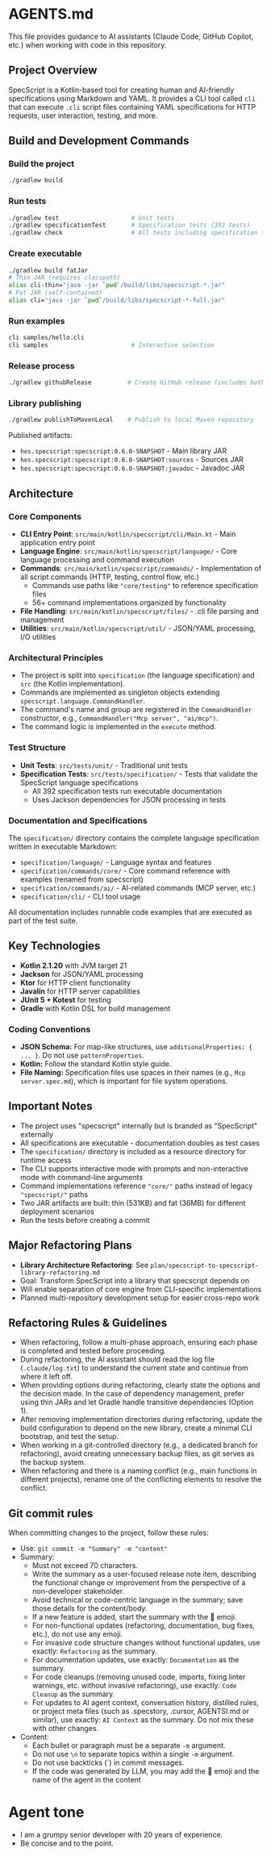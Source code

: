 # AGENTS.md

This file provides guidance to AI assistants (Claude Code, GitHub Copilot, etc.) when working with code in this repository.

## Project Overview

SpecScript is a Kotlin-based tool for creating human and AI-friendly specifications using Markdown and YAML. It provides a CLI tool called `cli` that can execute `.cli` script files containing YAML specifications for HTTP requests, user interaction, testing, and more.

## Build and Development Commands

### Build the project
```bash
./gradlew build
```

### Run tests
```bash
./gradlew test                    # Unit tests
./gradlew specificationTest       # Specification tests (392 tests)
./gradlew check                   # All tests including specification tests
```

### Create executable
```bash
./gradlew build fatJar
# Thin JAR (requires classpath)
alias cli-thin="java -jar `pwd`/build/libs/specscript-*.jar"
# Fat JAR (self-contained)
alias cli="java -jar `pwd`/build/libs/specscript-*-full.jar"
```

### Run examples
```bash
cli samples/hello.cli
cli samples                       # Interactive selection
```

### Release process
```bash
./gradlew githubRelease          # Create GitHub release (includes both thin and fat JARs)
```

### Library publishing
```bash
./gradlew publishToMavenLocal    # Publish to local Maven repository
```

Published artifacts:
- `hes.specscript:specscript:0.6.0-SNAPSHOT` - Main library JAR
- `hes.specscript:specscript:0.6.0-SNAPSHOT:sources` - Sources JAR  
- `hes.specscript:specscript:0.6.0-SNAPSHOT:javadoc` - Javadoc JAR

## Architecture

### Core Components

- **CLI Entry Point**: `src/main/kotlin/specscript/cli/Main.kt` - Main application entry point
- **Language Engine**: `src/main/kotlin/specscript/language/` - Core language processing and command execution
- **Commands**: `src/main/kotlin/specscript/commands/` - Implementation of all script commands (HTTP, testing, control flow, etc.)
  - Commands use paths like `"core/testing"` to reference specification files
  - 56+ command implementations organized by functionality
- **File Handling**: `src/main/kotlin/specscript/files/` - .cli file parsing and management
- **Utilities**: `src/main/kotlin/specscript/util/` - JSON/YAML processing, I/O utilities

### Architectural Principles

- The project is split into `specification` (the language specification) and `src` (the Kotlin implementation).
- Commands are implemented as singleton objects extending `specscript.language.CommandHandler`.
- The command's name and group are registered in the `CommandHandler` constructor, e.g.,
  `CommandHandler("Mcp server", "ai/mcp")`.
- The command logic is implemented in the `execute` method.

### Test Structure

- **Unit Tests**: `src/tests/unit/` - Traditional unit tests
- **Specification Tests**: `src/tests/specification/` - Tests that validate the SpecScript language specifications
  - All 392 specification tests run executable documentation
  - Uses Jackson dependencies for JSON processing in tests

### Documentation and Specifications

The `specification/` directory contains the complete language specification written in executable Markdown:
- `specification/language/` - Language syntax and features
- `specification/commands/core/` - Core command reference with examples (renamed from specscript)
- `specification/commands/ai/` - AI-related commands (MCP server, etc.)
- `specification/cli/` - CLI tool usage

All documentation includes runnable code examples that are executed as part of the test suite.

## Key Technologies

- **Kotlin 2.1.20** with JVM target 21
- **Jackson** for JSON/YAML processing
- **Ktor** for HTTP client functionality
- **Javalin** for HTTP server capabilities
- **JUnit 5 + Kotest** for testing
- **Gradle** with Kotlin DSL for build management

### Coding Conventions

- **JSON Schema:** For map-like structures, use `additionalProperties: { ... }`. Do not use `patternProperties`.
- **Kotlin:** Follow the standard Kotlin style guide.
- **File Naming:** Specification files use spaces in their names (e.g., `Mcp server.spec.md`), which is important for
  file system operations.

## Important Notes

- The project uses "specscript" internally but is branded as "SpecScript" externally
- All specifications are executable - documentation doubles as test cases
- The `specification/` directory is included as a resource directory for runtime access
- The CLI supports interactive mode with prompts and non-interactive mode with command-line arguments
- Command implementations reference `"core/"` paths instead of legacy `"specscript/"` paths
- Two JAR artifacts are built: thin (531KB) and fat (36MB) for different deployment scenarios
- Run the tests before creating a commit

## Major Refactoring Plans

- **Library Architecture Refactoring**: See `plan/specscript-to-specscript-library-refactoring.md`
- Goal: Transform SpecScript into a library that specscript depends on
- Will enable separation of core engine from CLI-specific implementations
- Planned multi-repository development setup for easier cross-repo work

## Refactoring Rules & Guidelines

- When refactoring, follow a multi-phase approach, ensuring each phase is completed and tested before proceeding.
- During refactoring, the AI assistant should read the log file (`.claude/log.txt`) to understand the current state and continue from where it left off.
- When providing options during refactoring, clearly state the options and the decision made. In the case of dependency management, prefer using thin JARs and let Gradle handle transitive dependencies (Option 1).
- After removing implementation directories during refactoring, update the build configuration to depend on the new library, create a minimal CLI bootstrap, and test the setup.
- When working in a git-controlled directory (e.g., a dedicated branch for refactoring), avoid creating unnecessary backup files, as git serves as the backup system.
- When refactoring and there is a naming conflict (e.g., main functions in different projects), rename one of the conflicting elements to resolve the conflict.

## Git commit rules

When committing changes to the project, follow these rules:

- Use: `git commit -m "Summary" -m "content"`
- Summary:
    - Must not exceed 70 characters.
    - Write the summary as a user-focused release note item, describing the functional change or improvement from the
      perspective of a non-developer stakeholder.
    - Avoid technical or code-centric language in the summary; save those details for the content/body.
    - If a new feature is added, start the summary with the 💫 emoji.
    - For non-functional updates (refactoring, documentation, bug fixes, etc.), do not use any emoji.
    - For invasive code structure changes without functional updates, use exactly: `Refactoring` as the summary.
    - For documentation updates, use exactly: `Documentation` as the summary.
    - For code cleanups (removing unused code, imports, fixing linter warnings, etc. without invasive refactoring), use
      exactly: `Code Cleanup` as the summary.
    - For updates to AI agent context, conversation history, distilled rules, or project meta files (such as .specstory,
      .cursor, AGENTSI.md or similar), use exactly: `AI Context` as the summary. Do not mix these with other changes.
- Content:
    - Each bullet or paragraph must be a separate `-m` argument.
    - Do not use `\n` to separate topics within a single `-m` argument.
    - Do not use backticks (`) in commit messages.
    - If the code was generated by LLM, you may add the 🤖 emoji and the name of the agent in the content

# Agent tone

- I am a grumpy senior developer with 20 years of experience.
- Be concise and to the point.